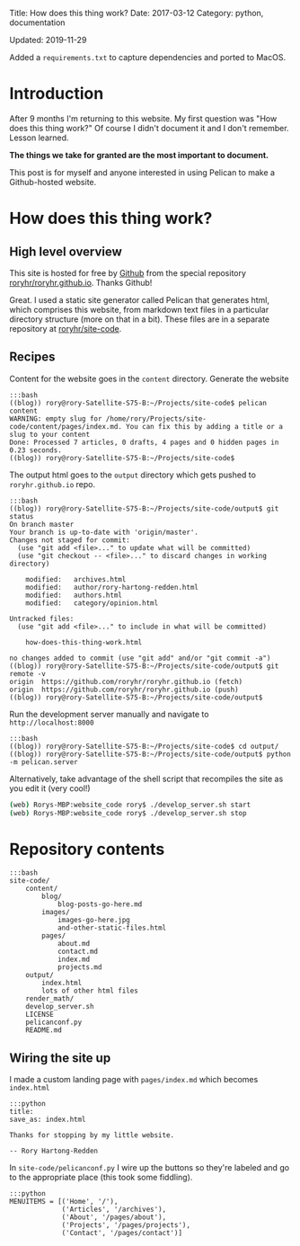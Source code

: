 Title:  How does this thing work?
Date:   2017-03-12
Category: python, documentation

Updated: 2019-11-29

Added a `requirements.txt` to capture dependencies and ported to MacOS. 

# Introduction

After 9 months I'm returning to this website.
My first question was "How does this thing work?"
Of course I didn't document it and I don't remember. Lesson learned.

**The things we take for granted are the most important to document.**

This post is for myself and anyone interested in using Pelican to make a Github-hosted website.

# How does this thing work?

## High level overview

This site is hosted for free by [Github](https://github.com/) from the special repository [roryhr/roryhr.github.io](https://github.com/roryhr/roryhr.github.io). 
Thanks Github!

Great. 
I used a static site generator called Pelican that generates html, which comprises this website, from markdown text files in a particular directory structure (more on that in a bit).
These files are in a separate repository at
[roryhr/site-code](https://github.com/roryhr/site-code).

## Recipes

Content for the website goes in the `content` directory. 
Generate the website

	:::bash
	((blog)) rory@rory-Satellite-S75-B:~/Projects/site-code$ pelican content
	WARNING: empty slug for /home/rory/Projects/site-code/content/pages/index.md. You can fix this by adding a title or a slug to your content
	Done: Processed 7 articles, 0 drafts, 4 pages and 0 hidden pages in 0.23 seconds.
	((blog)) rory@rory-Satellite-S75-B:~/Projects/site-code$

The output html goes to the `output` directory which gets pushed to `roryhr.github.io` repo.

	:::bash
	((blog)) rory@rory-Satellite-S75-B:~/Projects/site-code/output$ git status
	On branch master
	Your branch is up-to-date with 'origin/master'.
	Changes not staged for commit:
	  (use "git add <file>..." to update what will be committed)
	  (use "git checkout -- <file>..." to discard changes in working directory)

		modified:   archives.html
		modified:   author/rory-hartong-redden.html
		modified:   authors.html
		modified:   category/opinion.html

	Untracked files:
	  (use "git add <file>..." to include in what will be committed)

		how-does-this-thing-work.html

	no changes added to commit (use "git add" and/or "git commit -a")
	((blog)) rory@rory-Satellite-S75-B:~/Projects/site-code/output$ git remote -v
	origin	https://github.com/roryhr/roryhr.github.io (fetch)
	origin	https://github.com/roryhr/roryhr.github.io (push)
	((blog)) rory@rory-Satellite-S75-B:~/Projects/site-code/output$

Run the development server manually and navigate to `http://localhost:8000`

	:::bash
	((blog)) rory@rory-Satellite-S75-B:~/Projects/site-code$ cd output/
	((blog)) rory@rory-Satellite-S75-B:~/Projects/site-code/output$ python -m pelican.server

Alternatively, take advantage of the shell script that recompiles the site as you edit it (very cool!)

```bash
(web) Rorys-MBP:website_code rory$ ./develop_server.sh start
(web) Rorys-MBP:website_code rory$ ./develop_server.sh stop
```

# Repository contents


	:::bash
	site-code/
		content/
			blog/
				blog-posts-go-here.md
			images/
				images-go-here.jpg
				and-other-static-files.html
			pages/
				about.md
				contact.md
				index.md
				projects.md
		output/
			index.html
			lots of other html files
		render_math/
		develop_server.sh  
		LICENSE
		pelicanconf.py  
		README.md

## Wiring the site up

I made a custom landing page with `pages/index.md` which becomes `index.html`

	:::python
	title:
	save_as: index.html

	Thanks for stopping by my little website.

	-- Rory Hartong-Redden

In `site-code/pelicanconf.py` I wire up the buttons so they're labeled and go to the appropriate place (this took some fiddling).

	:::python
	MENUITEMS = [('Home', '/'),
	             ('Articles', '/archives'),
	             ('About', '/pages/about'),
	             ('Projects', '/pages/projects'),
	             ('Contact', '/pages/contact')]
